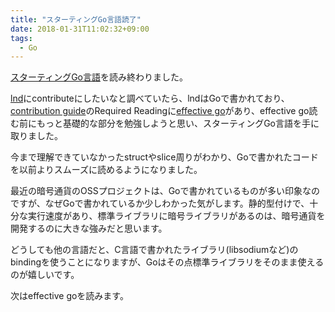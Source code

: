 ```yaml
---
title: "スターティングGo言語読了"
date: 2018-01-31T11:02:32+09:00
tags:
  - Go
---
```


[スターティングGo言語](https://www.amazon.co.jp/dp/4798142417)を読み終わりました。

[lnd](https://github.com/lightningnetwork/lnd)にcontributeにしたいなと調べていたら、lndはGoで書かれており、[contribution guide](https://github.com/lightningnetwork/lnd/blob/master/docs/code_contribution_guidelines.md)のRequired Readingに[effective go](https://golang.org/doc/effective_go.html)があり、effective go読む前にもっと基礎的な部分を勉強しようと思い、スターティングGo言語を手に取りました。

<!--more-->

今まで理解できていなかったstructやslice周りがわかり、Goで書かれたコードを以前よりスムーズに読めるようになりました。

最近の暗号通貨のOSSプロジェクトは、Goで書かれているものが多い印象なのですが、なぜGoで書かれているか少しわかった気がします。静的型付けで、十分な実行速度があり、標準ライブラリに暗号ライブラリがあるのは、暗号通貨を開発するのに大きな強みだと思います。

どうしても他の言語だと、C言語で書かれたライブラリ(libsodiumなど)のbindingを使うことになりますが、Goはその点標準ライブラリをそのまま使えるのが嬉しいです。

次はeffective goを読みます。